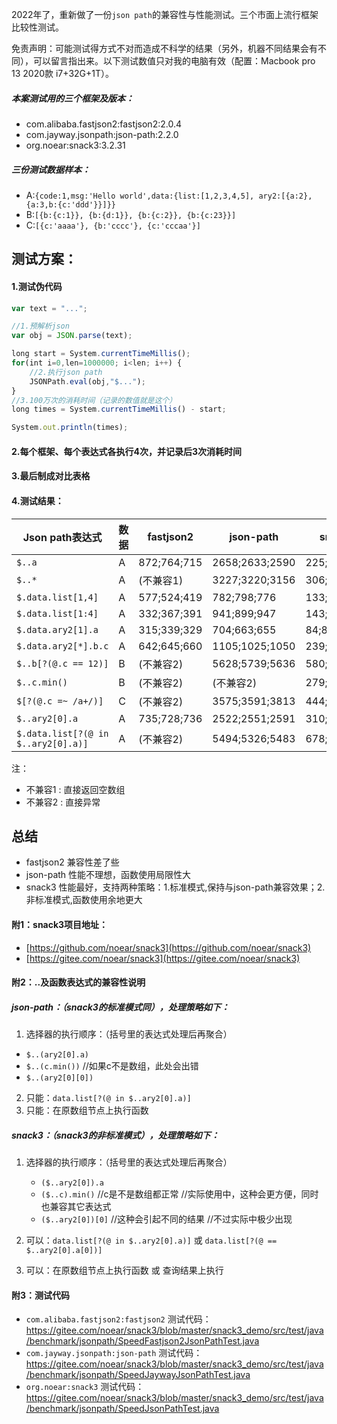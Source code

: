 2022年了，重新做了一份`json path`的兼容性与性能测试。三个市面上流行框架比较性测试。


免责声明：可能测试得方式不对而造成不科学的结果（另外，机器不同结果会有不同），可以留言指出来。以下测试数值只对我的电脑有效（配置：Macbook pro 13 2020款 i7+32G+1T）。


##### 本案测试用的三个框架及版本：
* com.alibaba.fastjson2:fastjson2:2.0.4
* com.jayway.jsonpath:json-path:2.2.0
* org.noear:snack3:3.2.31

##### 三份测试数据样本：
* A:`{code:1,msg:'Hello world',data:{list:[1,2,3,4,5], ary2:[{a:2},{a:3,b:{c:'ddd'}}]}}`
* B:`[{b:{c:1}}, {b:{d:1}}, {b:{c:2}}, {b:{c:23}}]`
* C:`[{c:'aaaa'}, {b:'cccc'}, {c:'cccaa'}]`

## 测试方案：
#### 1.测试伪代码
```javascript
var text = "...";

//1.预解析json
var obj = JSON.parse(text);

long start = System.currentTimeMillis();
for(int i=0,len=1000000; i<len; i++) {
    //2.执行json path
    JSONPath.eval(obj,"$..."); 
}
//3.100万次的消耗时间（记录的数值就是这个）
long times = System.currentTimeMillis() - start;

System.out.println(times);
```
#### 2.每个框架、每个表达式各执行4次，并记录后3次消耗时间
#### 3.最后制成对比表格

#### 4.测试结果：

| Json path表达式 | 数据 | fastjson2   | json-path | snack3 |
| --- | --- |-------------| --- | --- |
| `$..a` | A | 872;764;715 | 2658;2633;2590 | 225;225;232 |
| `$..*` | A | (不兼容1)      | 3227;3220;3156 | 306;315;325 |
| `$.data.list[1,4]` | A | 577;524;419 | 782;798;776 | 133;137;131 |
| `$.data.list[1:4]` | A | 332;367;391 | 941;899;947 | 143;145;146 |
| `$.data.ary2[1].a` | A | 315;339;329 | 704;663;655 | 84;86;80 |
| `$.data.ary2[*].b.c` | A | 642;645;660 | 1105;1025;1050 | 239;235;237 |
| `$..b[?(@.c == 12)]` | B | (不兼容2)      | 5628;5739;5636 | 580;535;532 |
| `$..c.min()` | B | (不兼容2)      | (不兼容2) | 279;282;285 |
| `$[?(@.c =~ /a+/)]` | C | (不兼容2)      | 3575;3591;3813 | 444;423;429 |
| `$..ary2[0].a` | A | 735;728;736 | 2522;2551;2591 | 310;311;314 |
| `$.data.list[?(@ in $..ary2[0].a)]` | A | (不兼容2)      | 5494;5326;5483 | 678;674;667 |

注：
* 不兼容1 : 直接返回空数组
* 不兼容2 : 直接异常

## 总结

* fastjson2 兼容性差了些
* json-path 性能不理想，函数使用局限性大
* snack3 性能最好，支持两种策略：1.标准模式,保持与json-path兼容效果；2.非标准模式,函数使用余地更大

#### 附1：snack3项目地址：

* [https://github.com/noear/snack3](https://github.com/noear/snack3)
* [https://gitee.com/noear/snack3](https://gitee.com/noear/snack3)

#### 附2：..及函数表达式的兼容性说明
##### json-path：（snack3的标准模式同），处理策略如下：
1.  选择器的执行顺序：（括号里的表达式处理后再聚合）
   * `$..(ary2[0].a)`
   * `$..(c.min())`   //如果c不是数组，此处会出错
   * `$..(ary2[0][0])`
2. 只能：`data.list[?(@ in $..ary2[0].a)]`
3. 只能：在原数组节点上执行函数

##### snack3：（snack3的非标准模式），处理策略如下：
1. 选择器的执行顺序：（括号里的表达式处理后再聚合）
   * `($..ary2[0]).a`
   * `($..c).min()`    //c是不是数组都正常 //实际使用中，这种会更方便，同时也兼容其它表达式
   * `($..ary2[0])[0]` //这种会引起不同的结果 //不过实际中极少出现
2. 可以：`data.list[?(@ in $..ary2[0].a)]` 或 `data.list[?(@ == $..ary2[0].a[0])]`

3. 可以：在原数组节点上执行函数 或 查询结果上执行

#### 附3：测试代码

* `com.alibaba.fastjson2:fastjson2` 测试代码：https://gitee.com/noear/snack3/blob/master/snack3_demo/src/test/java/benchmark/jsonpath/SpeedFastjson2JsonPathTest.java
* `com.jayway.jsonpath:json-path`  测试代码：https://gitee.com/noear/snack3/blob/master/snack3_demo/src/test/java/benchmark/jsonpath/SpeedJaywayJsonPathTest.java
* `org.noear:snack3`  测试代码：https://gitee.com/noear/snack3/blob/master/snack3_demo/src/test/java/benchmark/jsonpath/SpeedJsonPathTest.java